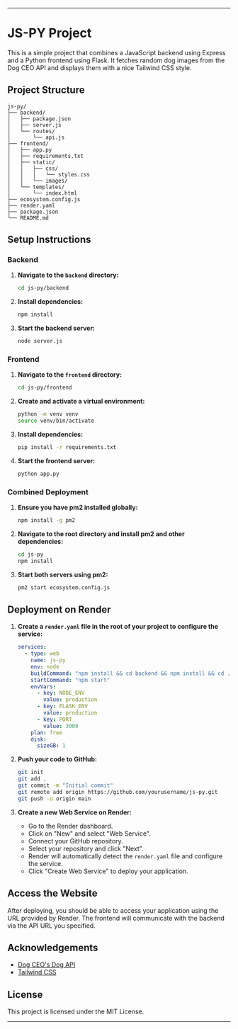 

---

# JS-PY Project

This is a simple project that combines a JavaScript backend using Express and a Python frontend using Flask. It fetches random dog images from the Dog CEO API and displays them with a nice Tailwind CSS style.

## Project Structure

```
js-py/
├── backend/
│   ├── package.json
│   ├── server.js
│   └── routes/
│       └── api.js
├── frontend/
│   ├── app.py
│   ├── requirements.txt
│   ├── static/
│   │   ├── css/
│   │   │   └── styles.css
│   │   └── images/
│   └── templates/
│       └── index.html
├── ecosystem.config.js
├── render.yaml
├── package.json
└── README.md
```

## Setup Instructions

### Backend

1. **Navigate to the `backend` directory:**
   ```sh
   cd js-py/backend
   ```

2. **Install dependencies:**
   ```sh
   npm install
   ```

3. **Start the backend server:**
   ```sh
   node server.js
   ```

### Frontend

1. **Navigate to the `frontend` directory:**
   ```sh
   cd js-py/frontend
   ```

2. **Create and activate a virtual environment:**
   ```sh
   python -m venv venv
   source venv/bin/activate
   ```

3. **Install dependencies:**
   ```sh
   pip install -r requirements.txt
   ```

4. **Start the frontend server:**
   ```sh
   python app.py
   ```

### Combined Deployment

1. **Ensure you have pm2 installed globally:**
   ```sh
   npm install -g pm2
   ```

2. **Navigate to the root directory and install pm2 and other dependencies:**
   ```sh
   cd js-py
   npm install
   ```

3. **Start both servers using pm2:**
   ```sh
   pm2 start ecosystem.config.js
   ```

## Deployment on Render

1. **Create a `render.yaml` file in the root of your project to configure the service:**

   ```yaml
   services:
     - type: web
       name: js-py
       env: node
       buildCommand: "npm install && cd backend && npm install && cd ../frontend && python -m venv venv && source venv/bin/activate && pip install -r requirements.txt && cd .."
       startCommand: "npm start"
       envVars:
         - key: NODE_ENV
           value: production
         - key: FLASK_ENV
           value: production
         - key: PORT
           value: 3000
       plan: free
       disk:
         sizeGB: 1
   ```

2. **Push your code to GitHub:**

   ```sh
   git init
   git add .
   git commit -m "Initial commit"
   git remote add origin https://github.com/yourusername/js-py.git
   git push -u origin main
   ```

3. **Create a new Web Service on Render:**

   - Go to the Render dashboard.
   - Click on "New" and select "Web Service".
   - Connect your GitHub repository.
   - Select your repository and click "Next".
   - Render will automatically detect the `render.yaml` file and configure the service.
   - Click "Create Web Service" to deploy your application.

## Access the Website

After deploying, you should be able to access your application using the URL provided by Render. The frontend will communicate with the backend via the API URL you specified.

## Acknowledgements

- [Dog CEO's Dog API](https://dog.ceo/dog-api/)
- [Tailwind CSS](https://tailwindcss.com/)

## License

This project is licensed under the MIT License.

---


